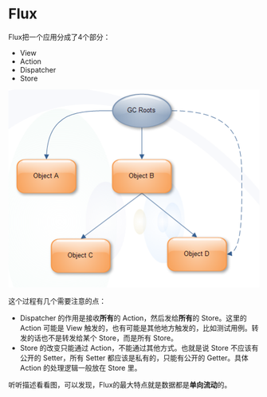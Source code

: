 # Flux

Flux把一个应用分成了4个部分：

* View
* Action
* Dispatcher
* Store

![](../../.gitbook/assets/image%20%2892%29.png)

这个过程有几个需要注意的点：

* Dispatcher 的作用是接收**所有**的 Action，然后发给**所有**的 Store。这里的 Action 可能是 View 触发的，也有可能是其他地方触发的，比如测试用例。转发的话也不是转发给某个 Store，而是所有 Store。
* Store 的改变只能通过 Action，不能通过其他方式。也就是说 Store 不应该有公开的 Setter，所有 Setter 都应该是私有的，只能有公开的 Getter。具体 Action 的处理逻辑一般放在 Store 里。

听听描述看看图，可以发现，Flux的最大特点就是数据都是**单向流动**的。  


